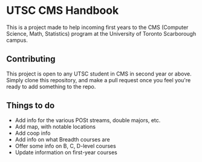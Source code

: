 # UTSC CMS Handbook

This is a project made to help incoming first years to the CMS (Computer Science, Math, Statistics) program at the University of Toronto Scarborough campus.

## Contributing

This project is open to any UTSC student in CMS in second year or above.  Simply clone this repository, and make a pull request once you feel you're ready to add something to the repo.

## Things to do
- Add info for the various POSt streams, double majors, etc.
- Add map, with notable locations
- Add coop info
- Add info on what Breadth courses are
- Offer some info on B, C, D-level courses
- Update information on first-year courses
